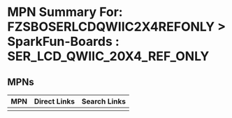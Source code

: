 



# MPN Summary For: FZSBOSERLCDQWIIC2X4REFONLY > SparkFun-Boards : SER_LCD_QWIIC_20X4_REF_ONLY

## MPNs
  

|MPN|Direct Links|Search Links|
| :--- | :--- | :--- |
||||
